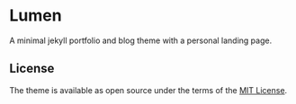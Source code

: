 # Lumen

A minimal jekyll portfolio and blog theme with a personal landing page.

## License

The theme is available as open source under the terms of the [MIT License](https://opensource.org/licenses/MIT).

